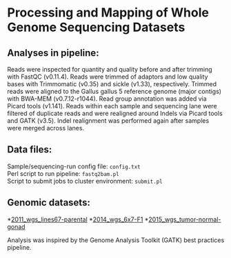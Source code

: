 # Processing and Mapping of Whole Genome Sequencing Datasets

## Analyses in pipeline:
Reads were inspected for quantity and quality before and after trimming with FastQC (v0.11.4). Reads were trimmed of adaptors and low quality bases with Trimmomatic (v0.35) and sickle (v1.33), respectively. Trimmed reads were aligned to the Gallus gallus 5 reference genome (major contigs) with BWA-MEM (v0.7.12-r1044). Read group annotation was added via Picard tools (v1.141). Reads within each sample and sequencing lane were filtered of duplicate reads and were realigned around Indels via Picard tools and GATK (v3.5). Indel realignment was performed again after samples were merged across lanes.

## Data files:
Sample/sequencing-run config file: `config.txt`  
Perl script to run pipeline: `fastq2bam.pl`  
Script to submit jobs to cluster environment: `submit.pl`

## Genomic datasets:
*[2011_wgs_lines67-parental](https://github.com/steepale/IKZF1_paper_code/tree/master/00_genomic_datasets/2011_wgs_lines67-parental)
*[2014_wgs_6x7-F1](https://github.com/steepale/IKZF1_paper_code/tree/master/00_genomic_datasets/2014_wgs_6x7-F1)
*[2015_wgs_tumor-normal-gonad](https://github.com/steepale/IKZF1_paper_code/tree/master/00_genomic_datasets/2015_wgs_tumor-normal-gonad)


Analysis was inspired by the Genome Analysis Toolkit (GATK) best practices pipeline.


